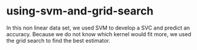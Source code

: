 # using-svm-and-grid-search
In this non linear data set, we used SVM to develop a SVC and predict an accuracy. Because we do not know which kernel would fit more, we used the grid search to find the best estimator.
